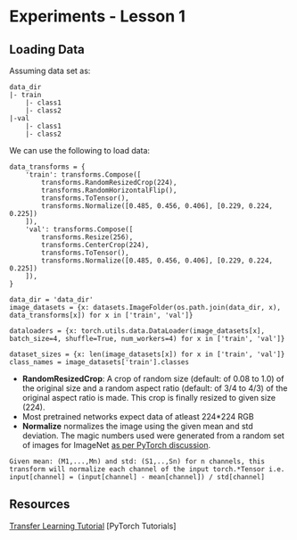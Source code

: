 # Experiments - Lesson 1

## Loading Data

Assuming data set as:

```
data_dir
|- train
    |- class1
    |- class2
|-val
    |- class1
    |- class2
```

We can use the following to load data:

```
data_transforms = {
    'train': transforms.Compose([
        transforms.RandomResizedCrop(224),
        transforms.RandomHorizontalFlip(),
        transforms.ToTensor(),
        transforms.Normalize([0.485, 0.456, 0.406], [0.229, 0.224, 0.225])
    ]),
    'val': transforms.Compose([
        transforms.Resize(256),
        transforms.CenterCrop(224),
        transforms.ToTensor(),
        transforms.Normalize([0.485, 0.456, 0.406], [0.229, 0.224, 0.225])
    ]),
}

data_dir = 'data_dir'
image_datasets = {x: datasets.ImageFolder(os.path.join(data_dir, x),  data_transforms[x]) for x in ['train', 'val']}

dataloaders = {x: torch.utils.data.DataLoader(image_datasets[x], batch_size=4, shuffle=True, num_workers=4) for x in ['train', 'val']}

dataset_sizes = {x: len(image_datasets[x]) for x in ['train', 'val']}
class_names = image_datasets['train'].classes
```
 
- **RandomResizedCrop**: A crop of random size (default: of 0.08 to 1.0) of the original size and a random aspect ratio (default: of 3/4 to 4/3) of the original aspect ratio is made. This crop is finally resized to given size (224).
- Most pretrained networks expect data of atleast 224*224 RGB
- **Normalize** normalizes the image using the given mean and std deviation. The magic numbers used were generated from a random set of images for ImageNet [as per PyTorch discussion](https://discuss.pytorch.org/t/whats-the-range-of-the-input-value-desired-to-use-pretrained-resnet152-and-vgg19/1683/8).

```
Given mean: (M1,...,Mn) and std: (S1,..,Sn) for n channels, this transform will normalize each channel of the input torch.*Tensor i.e. input[channel] = (input[channel] - mean[channel]) / std[channel]
```


## Resources
[Transfer Learning Tutorial](https://pytorch.org/tutorials/beginner/transfer_learning_tutorial.html) [PyTorch Tutorials]

